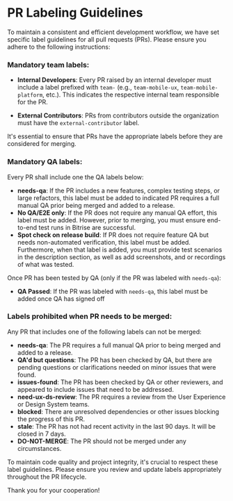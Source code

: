 # PR Labeling Guidelines
To maintain a consistent and efficient development workflow, we have set specific label guidelines for all pull requests (PRs). Please ensure you adhere to the following instructions:

### Mandatory team labels:
- **Internal Developers**: Every PR raised by an internal developer must include a label prefixed with `team-` (e.g., `team-mobile-ux`, `team-mobile-platform`, etc.). This indicates the respective internal team responsible for the PR.

- **External Contributors**: PRs from contributors outside the organization must have the `external-contributor` label.

It's essential to ensure that PRs have the appropriate labels before they are considered for merging.

### Mandatory QA labels:
Every PR shall include one the QA labels below:
- **needs-qa**: If the PR includes a new features, complex testing steps, or large refactors, this label must be added to indicated PR requires a full manual QA prior being merged and added to a release.
- **No QA/E2E only**: If the PR does not require any manual QA effort, this label must be added. However, prior to merging, you must ensure end-to-end test runs in Bitrise are successful.
- **Spot check on release build**: If PR does not require feature QA but needs non-automated verification, this label must be added. Furthermore, when that label is added, you must provide test scenarios in the description section, as well as add screenshots, and or recordings of what was tested.

Once PR has been tested by QA (only if the PR was labeled with `needs-qa`):
- **QA Passed**: If the PR was labeled with `needs-qa`, this label must be added once QA has signed off

### Labels prohibited when PR needs to be merged:
Any PR that includes one of the following labels can not be merged:

- **needs-qa**: The PR requires a full manual QA prior to being merged and added to a release.
- **QA'd but questions**: The PR has been checked by QA, but there are pending questions or clarifications needed on minor issues that were found.
- **issues-found**: The PR has been checked by QA or other reviewers, and appeared to include issues that need to be addressed.
- **need-ux-ds-review**: The PR requires a review from the User Experience or Design System teams.
- **blocked**: There are unresolved dependencies or other issues blocking the progress of this PR.
- **stale**: The PR has not had recent activity in the last 90 days. It will be closed in 7 days.
- **DO-NOT-MERGE**: The PR should not be merged under any circumstances.

To maintain code quality and project integrity, it's crucial to respect these label guidelines. Please ensure you review and update labels appropriately throughout the PR lifecycle.

Thank you for your cooperation!

